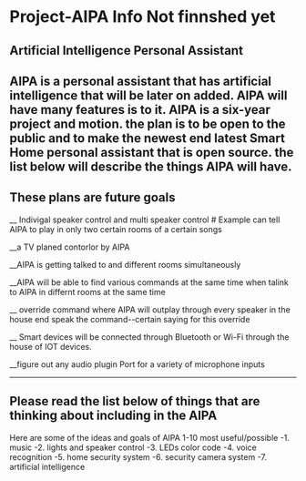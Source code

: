 # Project-AIPA Info Not finnshed yet

Artificial Intelligence Personal Assistant
--------------------------------------------------------------------------------------
AIPA is a personal assistant that has artificial intelligence that will be later on added. AIPA  will have many features is to it. AIPA is a six-year project and motion.  the plan is to be open to the public and to make the newest end latest Smart Home personal assistant that is open source. the list below will describe the things AIPA will have.
--------------------------------------------------------------------------------------
These plans are future goals 
-----------------------------
__ Indivigal speaker control and multi speaker control # Example can tell AIPA to play in only two certain rooms of a certain songs

__a TV planed contorlor by AIPA 

__AIPA  is getting talked to and different rooms simultaneously

__AIPA will be able to find various commands at the same time when talink to AIPA in differnt rooms at the same time

__ override command where AIPA  will outplay through every speaker in the house end speak the command--certain saying for this override

__ Smart devices will be connected through Bluetooth or Wi-Fi through the house of IOT devices. 

__figure out any audio plugin Port for a variety of microphone inputs

--------------------------------------------------------------------------------------
Please read the list below of things that are thinking about including in the AIPA
-------------------------------------------------------------------------
Here are some of the ideas and goals of AIPA 1-10 most useful/possible 
-1. music
-2. lights and speaker control
-3. LEDs color  code 
-4. voice recognition 
-5. home security system
-6. security camera system
-7. artificial intelligence
